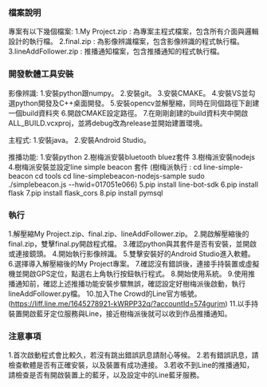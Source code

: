 ### 檔案說明 ###
 專案有以下幾個檔案:
   1.My Project.zip : 為專案主程式檔案，包含所有介面與邏輯設計的執行檔。
   2.final.zip : 為影像辨識檔案，包含影像辨識的程式執行檔。
   3.lineAddFollower.zip : 推播通知檔案，包含推播通知的程式執行檔。

### 開發軟體工具安裝 ###
 影像辨識:
   1.安裝python跟numpy。
   2.安裝git。
   3.安裝CMAKE。
   4.安裝VS並勾選python開發及C++桌面開發。
   5.安裝opencv並解壓縮，同時在同個路徑下創建一個build資料夾
   6.開啟CMAKE設定路徑。
   7.在剛剛創建的build資料夾中開啟ALL_BUILD.vcxproj，並將debug改為release並開始建置環境。
 
 主程式:
   1.安裝java。
   2.安裝Android Studio。

 推播功能:
   1.安裝python
   2.樹梅派安裝bluetooth bluez套件
   3.樹梅派安裝nodejs
   4.樹梅派安裝並設定line simple beacon 套件 
     (樹梅派執行 : cd line-simple-beacon
		   cd tools
		   cd line-simplebeacon-nodejs-sample
		   sudo ./simplebeacon.js --hwid=017051e066)
   5.pip install line-bot-sdk
   6.pip install flask
   7.pip install flask_cors
   8.pip install pymsql
   
### 執行 ###
 1.解壓縮My Project.zip、final.zip、lineAddFollower.zip。
 2.開啟解壓縮後的final.zip，雙擊final.py開啟程式檔。
 3.確認python與其套件是否有安裝，並開啟或連接鏡頭。
 4.開始執行影像辨識。
 5.雙擊安裝好的Android Studio進入軟體。
 6.選擇導入解壓縮後的My Project專案。
 7.確認沒有錯誤後，連接手持裝置或虛擬機並開啟GPS定位，點選右上角執行按鈕執行程式。
 8.開始使用系統。
 9.使用推播通知前，確認上述推播功能安裝步驟無誤，確認設定好樹梅派後啟動，執行lineAddFollower.py檔。
 10.加入The Crowd的Line官方帳號。(https://liff.line.me/1645278921-kWRPP32q/?accountId=574gurjm)
 11.以手持裝置開啟藍牙定位服務與Line，接近樹梅派後就可以收到作品推播通知。

### 注意事項 ###
 1.首次啟動程式會比較久，若沒有跳出錯誤訊息請耐心等候。
 2.若有錯誤訊息，請檢查軟體是否有正確安裝，以及裝置有成功連接。
 3.若收不到Line的推播通知，請檢查是否有開啟裝置上的藍牙，以及設定中的Line藍牙服務。
